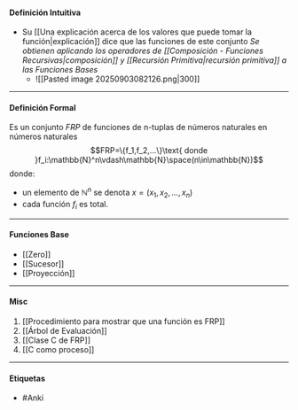 #### Definición Intuitiva
- Su [[Una explicación acerca de los valores que puede tomar la función|explicación]] dice que las funciones de este conjunto *Se obtienen aplicando los operadores de [[Composición - Funciones Recursivas|composición]] y [[Recursión Primitiva|recursión primitiva]] a las Funciones Bases*
	- ![[Pasted image 20250903082126.png|300]]
***
#### Definición Formal
Es un conjunto $FRP$ de funciones de n-tuplas de números naturales en números naturales $$FRP=\{f_1,f_2,...\}\text{   donde }f_i:\mathbb{N}^n\vdash\mathbb{N}\space(n\in\mathbb{N})$$
donde:
- un elemento de $\mathbb{N}^n$ se denota $x=(x_1,x_2,...,x_n)$
- cada función $f_i$ es total.
***
#### Funciones Base
- [[Zero]]
- [[Sucesor]] 
- [[Proyección]]
***
#### Misc
1. [[Procedimiento para mostrar que una función es FRP]] 
2. [[Árbol de Evaluación]] 
3. [[Clase C de FRP]]
4. [[C como proceso]]
***
#### Etiquetas
- #Anki 